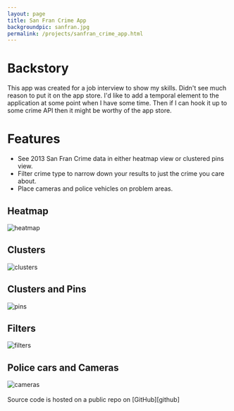 ```yaml
---
layout: page
title: San Fran Crime App
backgroundpic: sanfran.jpg
permalink: /projects/sanfran_crime_app.html
---
```


# Backstory
This app was created for a job interview to show my skills.  Didn't see much reason to put it on the app store.  I'd like to add a temporal element to the application at some point when I have some time.  Then if I can hook it up to some crime API then it might be worthy of the app store.

# Features
* See 2013 San Fran Crime data in either heatmap view or clustered pins view.  
* Filter crime type to narrow down your results to just the crime you care about.  
* Place cameras and police vehicles on problem areas.

## Heatmap
<img src="/img/sf-crime/heatmap.jpg" alt="heatmap" style="max-width:100%; height:auto;"/>

## Clusters
<img src="/img/sf-crime/clusters.jpg" alt="clusters" style="max-width:100%; height:auto;"/>

## Clusters and Pins
<img src="/img/sf-crime/clusters2.jpg" alt="pins" style="max-width:100%; height:auto;"/>

## Filters
<img src="/img/sf-crime/filters.jpg" alt="filters" style="max-width:100%; height:auto;"/>

## Police cars and Cameras
<img src="/img/sf-crime/carsandcameras.jpg" alt="cameras" style="max-width:100%; height:auto;"/>

<br>
<br>
Source code is hosted on a public repo on [GitHub][github]

[github]:     https://github.com/rdanielmurphy/SanFranCrimeApp